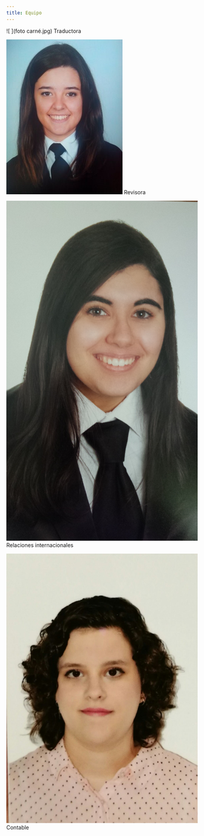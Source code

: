 ```yaml
---
title: Equipo
---
```


                                                                                                    

 ![ ](foto carné.jpg)   Traductora                                 
 
 
![ ](virginia.jpg)    Revisora

![ ](20140718_124722.jpg) Relaciones internacionales

![ ]( Fotografía_Elena.jpeg) Contable


<style>
 .content .container img {
    width: 10em;
    float: left;
    margin-right: 1em;
 }
</style>









